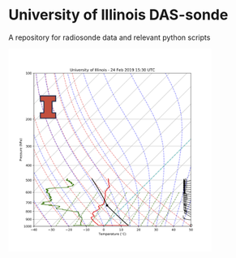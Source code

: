 # University of Illinois DAS-sonde
<p>A repository for radiosonde data and relevant python scripts</p>
<img width = "400px", src="https://github.com/aenesbitt/DAS-sonde/raw/master/121019_1900UTC_sounding.png" />
